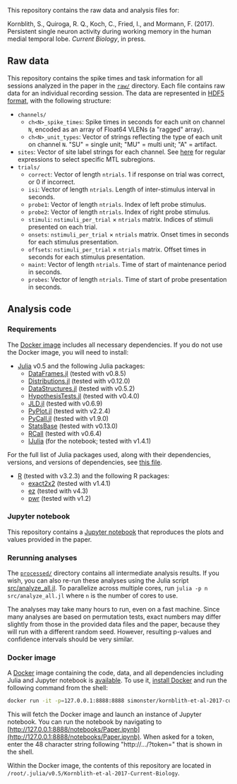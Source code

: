This repository contains the raw data and analysis files for:

Kornblith, S., Quiroga, R. Q., Koch, C., Fried, I., and Mormann, F. (2017). Persistent single neuron activity during working memory in the human medial temporal lobe. _Current Biology_, in press.

## Raw data

This repository contains the spike times and task information for all sessions analyzed in the paper in the [`raw/`](raw/) directory. Each file contains raw data for an individual recording session. The data are represented in [HDF5 format](https://support.hdfgroup.org/HDF5/), with the following structure:

- `channels/`
    - `ch<N>_spike_times`: Spike times in seconds for each unit on channel `N`, encoded as an array of Float64 VLENs (a "ragged" array).
    - `ch<N>_unit_types`: Vector of strings reflecting the type of each unit on channel `N`. "SU" = single unit; "MU" = multi unit; "A" = artifact.
- `sites`: Vector of site label strings for each channel. See [here](src/Sessions.jl#L11-L28) for regular expressions to select specific MTL subregions.
- `trials/`
    - `correct`: Vector of length `ntrials`. 1 if response on trial was correct, or 0 if incorrect.
    - `isi`: Vector of length `ntrials`. Length of inter-stimulus interval in seconds.
    - `probe1`: Vector of length `ntrials`. Index of left probe stimulus.
    - `probe2`: Vector of length `ntrials`. Index of right probe stimulus.
    - `stimuli`: `nstimuli_per_trial` × `ntrials` matrix. Indices of stimuli presented on each trial.
    - `onsets`: `nstimuli_per_trial` × `ntrials` matrix. Onset times in seconds for each stimulus presentation.
    - `offsets`: `nstimuli_per_trial` × `ntrials` matrix. Offset times in seconds for each stimulus presentation.
    - `maint`: Vector of length `ntrials`. Time of start of maintenance period in seconds.
    - `probes`: Vector of length `ntrials`. Time of start of probe presentation in seconds.

## Analysis code

### Requirements

The [Docker image](#docker-image) includes all necessary dependencies. If you do not use the Docker image, you will need to install:

- [Julia](https://github.com/JuliaLang/julia) v0.5 and the following Julia packages:
    - [DataFrames.jl](https://github.com/JuliaStats/DataFrames.jl) (tested with v0.8.5)
    - [Distributions.jl](https://github.com/JuliaStats/Distributions.jl) (tested with v0.12.0)
    - [DataStructures.jl](https://github.com/JuliaCollections/DataStructures.jl) (tested with v0.5.2)
    - [HypothesisTests.jl](https://github.com/JuliaStats/HypothesisTests.jl) (tested with v0.4.0)
    - [JLD.jl](https://github.com/JuliaIO/JLD.jl) (tested with v0.6.9)
    - [PyPlot.jl](https://github.com/JuliaPy/PyPlot.jl) (tested with v2.2.4)
    - [PyCall.jl](https://github.com/stevengj/PyCall.jl) (tested with v1.9.0)
    - [StatsBase](https://github.com/JuliaStats/StatsBase.jl) (tested with v0.13.0)
    - [RCall](https://github.com/JuliaInterop/RCall.jl) (tested with v0.6.4)
    - [IJulia](https://github.com/JuliaLang/IJulia.jl) (for the notebook; tested with v1.4.1)

For the full list of Julia packages used, along with their dependencies, versions, and versions of dependencies, see [this file](REQUIRE).

- [R](https://www.r-project.org/) (tested with v3.2.3) and the following R packages:
    - [exact2x2](https://cran.r-project.org/web/packages/exact2x2/index.html) (tested with v1.4.1)
    - [ez](https://cran.r-project.org/web/packages/ez/index.html) (tested with v4.3)
    - [pwr](https://cran.r-project.org/web/packages/pwr/index.html) (tested with v1.2)

### Jupyter notebook

This repository contains a [Jupyter notebook](Paper.ipynb) that reproduces the plots and values provided in the paper.

### Rerunning analyses

The [`processed/`](processed/) directory contains all intermediate analysis results. If you wish, you can also re-run these analyses using the Julia script [src/analyze_all.jl](src/analyze_all.jl). To parallelize across multiple cores, run `julia -p n src/analyze_all.jl` where `n` is the number of cores to use.

The analyses may take many hours to run, even on a fast machine. Since many analyses are based on permutation tests, exact numbers may differ slightly from those in the provided data files and the paper, because they will run with a different random seed. However, resulting p-values and confidence intervals should be very similar.

### Docker image

A [Docker](https://www.docker.com/what-docker) image containing the code, data, and all dependencies including Julia and Jupyter notebook is [available]((https://cloud.docker.com/swarm/simonster/repository/docker/simonster/kornblith-et-al-current-biology-2017/general)). To use it, [install Docker](https://www.docker.com/community-edition#/download) and run the following command from the shell:

```sh
docker run -it -p=127.0.0.1:8888:8888 simonster/kornblith-et-al-2017-current-biology
```

This will fetch the Docker image and launch an instance of Jupyter notebook. You can run the notebook by navigating to [http://127.0.0.1:8888/notebooks/Paper.ipynb](http://127.0.0.1:8888/notebooks/Paper.ipynb). When asked for a token, enter the 48 character string following "http://.../?token=" that is shown in the shell.

Within the Docker image, the contents of this repository are located in `/root/.julia/v0.5/Kornblith-et-al-2017-Current-Biology`.
